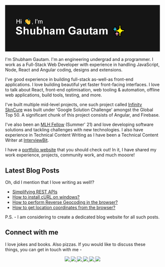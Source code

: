 <img src="https://github.com/ishubham21/ishubham21/blob/master/resources/banner.png" alt="Hello world">

I'm Shubham Gautam. I'm an engineering undergrad and a programmer. I work as a Full-Stack Web Developer with experience in handling JavaScript, Node, React and Angular coding, designs and extensions.

I've good experience in building full-stack as-well-as front-end applications. I love building beautiful yet faster front-facing interfaces. I love to talk about React, front-end optimisation, web tooling & automation, offline web applications, build tools, testing, and more.

I've built multiple mid-level projects, one such project called [Infinity SknCure](https://github.com/ishubham21/infinity-skncure-angular) was built under 'Google Solution Challenge' amongst the Global Top 50. A significant chunk of this project consists of Angular, and Firebase.

I've also been an [MLH Fellow](https://fellowship.mlh.io) (Summer' 21) and love developing software solutions and tackling challenges with new technologies. I also have experience in Technical Content Writing as I have been a Technical Content Writer at [InterviewBit](https://www.scaler.com/topics/).

I have a [portfolio website](https://meshubham.live) that you should check out! In it, I have shared my work experience, projects, community work, and much mooore! 

## Latest Blog Posts
Oh, did I mention that I love writing as well!?  
<!-- BLOG-POST-LIST:START -->
- [Simplifying REST APIs](https://ishubham21.medium.com/simplifying-rest-apis-255545cdc559?source=rss-4853c79cce63------2)
- [How to install cURL on windows?](https://ishubham21.medium.com/how-to-install-curl-on-windows-bafd96c70ca6?source=rss-4853c79cce63------2)
- [How to perform Reverse Geocoding in the browser?](https://ishubham21.medium.com/how-to-perform-reverse-geocoding-in-the-browser-7b8317f9f15c?source=rss-4853c79cce63------2)
- [How to get location coordinates from the browser?](https://ishubham21.medium.com/how-to-get-location-coordinates-from-the-browser-cee085eeca95?source=rss-4853c79cce63------2)
<!-- BLOG-POST-LIST:END -->

P.S. - I am considering to create a dedicated blog website for all such posts.

## Connect with me
I love jokes and books. Also pizzas. If you would like to discuss these things, you can get in touch with me - 

<p align="center">
  <a href= "https://github.com/ishubham21/">
    <img src="https://img.icons8.com/material-outlined/30/689d6a/source-code.png"/>
  </a>
  <a href= "https://www.linkedin.com/in/ishubham21/">
    <img src="https://img.icons8.com/material-outlined/30/689d6a/linkedin.png"/>
  </a>
  <a href= "https://twitter.com/ishubham6">
    <img src="https://img.icons8.com/material-outlined/30/689d6a/twitter.png"/>
  </a>
  <a href="https://resume.meshubham.live">
    <img src="https://img.icons8.com/material-outlined/30/689d6a/parse-from-clipboard.png"/>
  </a>
  <a href="mailto:ishubham2101@gmail.com">
    <img src="https://img.icons8.com/ios-glyphs/30/689d6a/physics.png"/>
  </a>
  <a href="https://medium.com/@ishubham21">
    <img src="https://img.icons8.com/ios-filled/30/689d6a/medium-new.png"/>
  </a>
</p>
